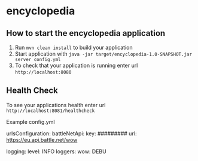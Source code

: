 # encyclopedia

How to start the encyclopedia application
---

1. Run `mvn clean install` to build your application
1. Start application with `java -jar target/encyclopedia-1.0-SNAPSHOT.jar server config.yml`
1. To check that your application is running enter url `http://localhost:8080`

Health Check
---

To see your applications health enter url `http://localhost:8081/healthcheck`

Example config.yml

urlsConfiguration:
  battleNetApi:
    key: #########
    url: https://eu.api.battle.net/wow

logging:
  level: INFO
  loggers:
    wow: DEBU